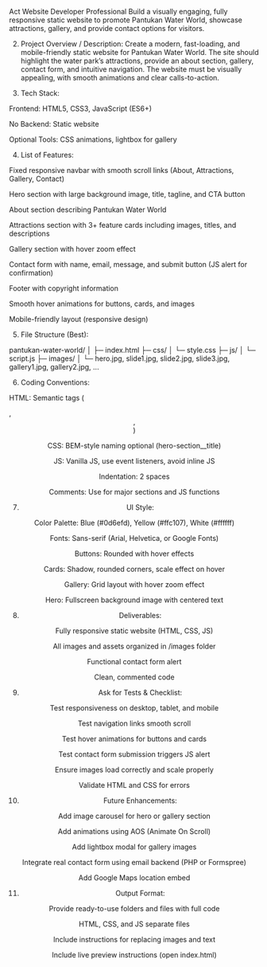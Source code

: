 Act Website Developer Professional Build a visually engaging, fully responsive static website to promote Pantukan Water World, showcase attractions, gallery, and provide contact options for visitors.

2. Project Overview / Description:
Create a modern, fast-loading, and mobile-friendly static website for Pantukan Water World. The site should highlight the water park’s attractions, provide an about section, gallery, contact form, and intuitive navigation. The website must be visually appealing, with smooth animations and clear calls-to-action.

3. Tech Stack:

Frontend: HTML5, CSS3, JavaScript (ES6+)


No Backend: Static website

Optional Tools: CSS animations, lightbox for gallery

4. List of Features:

Fixed responsive navbar with smooth scroll links (About, Attractions, Gallery, Contact)

Hero section with large background image, title, tagline, and CTA button

About section describing Pantukan Water World

Attractions section with 3+ feature cards including images, titles, and descriptions

Gallery section with hover zoom effect

Contact form with name, email, message, and submit button (JS alert for confirmation)

Footer with copyright information

Smooth hover animations for buttons, cards, and images

Mobile-friendly layout (responsive design)

5. File Structure (Best):

pantukan-water-world/
│
├─ index.html
├─ css/
│   └─ style.css
├─ js/
│   └─ script.js
├─ images/
│   └─ hero.jpg, slide1.jpg, slide2.jpg, slide3.jpg, gallery1.jpg, gallery2.jpg, ...


6. Coding Conventions:

HTML: Semantic tags (<section>, <header>, <footer>)

CSS: BEM-style naming optional (hero-section__title)

JS: Vanilla JS, use event listeners, avoid inline JS

Indentation: 2 spaces

Comments: Use for major sections and JS functions

7. UI Style:

Color Palette: Blue (#0d6efd), Yellow (#ffc107), White (#ffffff)

Fonts: Sans-serif (Arial, Helvetica, or Google Fonts)

Buttons: Rounded with hover effects

Cards: Shadow, rounded corners, scale effect on hover

Gallery: Grid layout with hover zoom effect

Hero: Fullscreen background image with centered text

8. Deliverables:

Fully responsive static website (HTML, CSS, JS)

All images and assets organized in /images folder

Functional contact form alert

Clean, commented code

9. Ask for Tests & Checklist:

Test responsiveness on desktop, tablet, and mobile

Test navigation links smooth scroll

Test hover animations for buttons and cards

Test contact form submission triggers JS alert

Ensure images load correctly and scale properly

Validate HTML and CSS for errors

10. Future Enhancements:

Add image carousel for hero or gallery section

Add animations using AOS (Animate On Scroll)

Add lightbox modal for gallery images

Integrate real contact form using email backend (PHP or Formspree)

Add Google Maps location embed

11. Output Format:

Provide ready-to-use folders and files with full code

HTML, CSS, and JS separate files

Include instructions for replacing images and text

Include live preview instructions (open index.html)